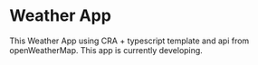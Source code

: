 # Weather App

This Weather App using CRA + typescript template and api from openWeatherMap.
This app is currently developing.



